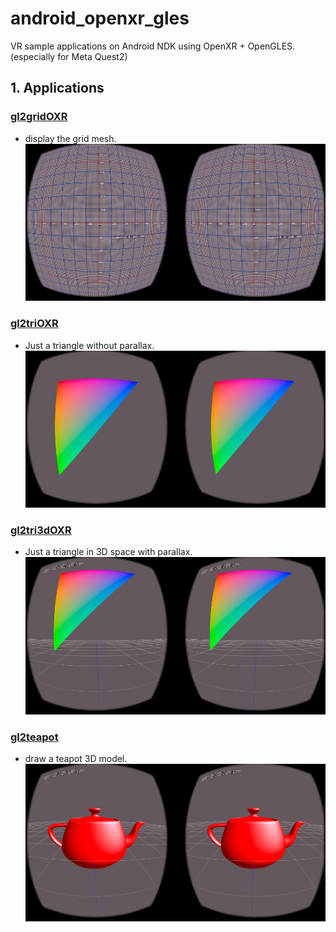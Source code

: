 # android_openxr_gles
VR sample applications on Android NDK using OpenXR + OpenGLES. (especially  for Meta Quest2)


## 1. Applications

### [gl2gridOXR](https://github.com/terryky/android_openxr_gles/tree/master/gl2gridOXR)
- display the grid mesh.<br>
[<img src="gl2gridOXR/gl2gridOXR.png" width=600>](https://github.com/terryky/android_openxr_gles/tree/master/gl2gridOXR)

### [gl2triOXR](https://github.com/terryky/android_openxr_gles/tree/master/gl2triOXR)
- Just a triangle without parallax.<br>
[<img src="gl2triOXR/gl2triOXR.png" width=600>](https://github.com/terryky/android_openxr_gles/tree/master/gl2triOXR)

### [gl2tri3dOXR](https://github.com/terryky/android_openxr_gles/tree/master/gl2tri3dOXR)
- Just a triangle in 3D space with parallax.<br>
[<img src="gl2tri3dOXR/gl2tri3dOXR.png" width=600>](https://github.com/terryky/android_openxr_gles/tree/master/gl2tri3dOXR)

### [gl2teapot](https://github.com/terryky/android_openxr_gles/tree/master/gl2teapotOXR)
- draw a teapot 3D model.<br>
[<img src="gl2teapotOXR/gl2teapotOXR.png" width=600>](https://github.com/terryky/android_openxr_gles/tree/master/gl2teapotOXR)

